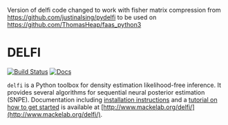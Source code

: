 Version of delfi code changed to work with fisher matrix compression from https://github.com/justinalsing/pydelfi to be used on 
https://github.com/ThomasHeap/faas_python3

# DELFI
[![Build Status](https://travis-ci.org/mackelab/delfi.svg?branch=master)](https://travis-ci.org/mackelab/delfi) [![Docs](https://img.shields.io/badge/docs-latest-brightgreen.svg?style=flat)](http://www.mackelab.org/delfi/)

`delfi` is a Python toolbox for density estimation likelihood-free inference. It provides several algorithms for sequential neural posterior estimation (SNPE). Documentation including [installation instructions](http://www.mackelab.org/delfi/install) and a [tutorial on how to get started](http://www.mackelab.org/delfi/tutorials/quickstart) is available at [http://www.mackelab.org/delfi/](http://www.mackelab.org/delfi/).
